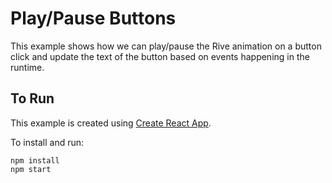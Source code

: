 # Play/Pause Buttons

This example shows how we can play/pause the Rive animation on a button click and update the text of the button based on events happening in the runtime.

## To Run

This example is created using [Create React App](https://reactjs.org/docs/create-a-new-react-app.html).

To install and run:

```
npm install
npm start
```
